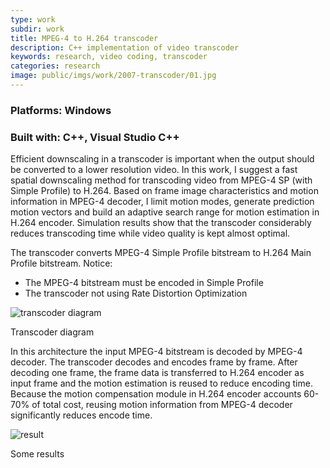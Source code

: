 ```yaml
---
type: work
subdir: work
title: MPEG-4 to H.264 transcoder
description: C++ implementation of video transcoder
keywords: research, video coding, transcoder
categories: research
image: public/imgs/work/2007-transcoder/01.jpg
---
```


### **Platforms:** Windows

### **Built with:** C++, Visual Studio C++

Efficient downscaling in a transcoder is important when the output should be converted to a lower resolution video. In this work, I suggest a fast spatial downscaling method for transcoding video from MPEG-4 SP (with Simple Profile) to H.264. Based on frame image characteristics and motion information in MPEG-4 decoder, I limit motion modes, generate prediction motion vectors and build an adaptive search range for motion estimation in H.264 encoder. Simulation results show that the transcoder considerably reduces transcoding time while video quality is kept almost optimal.

The transcoder converts MPEG-4 Simple Profile bitstream to H.264 Main Profile bitstream. Notice:
- The MPEG-4 bitstream must be encoded in Simple Profile
- The transcoder not using Rate Distortion Optimization

<div class="image">
  <img src="<%= baseurl %>/public/imgs/work/2007-transcoder/02.jpg" alt="transcoder diagram"></img>
  <p class="caption">Transcoder diagram</p>
</div>

In this architecture the input MPEG-4 bitstream is decoded by MPEG-4 decoder. The transcoder decodes and encodes frame by frame. After decoding one frame, the frame data is transferred to H.264 encoder as input frame and the motion estimation is reused to reduce encoding time. Because the motion compensation module in H.264 encoder accounts 60-70% of total cost, reusing motion information from MPEG-4 decoder significantly reduces encode time.

<div class="image">
  <img src="<%= baseurl %>/public/imgs/work/2007-transcoder/03.jpg" alt="result"></img>
  <p class="caption">Some results</p>
</div>

